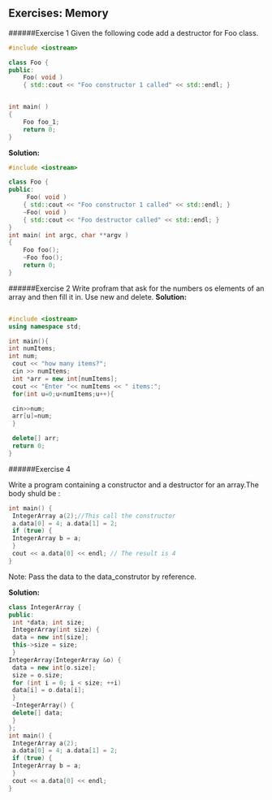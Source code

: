 ## Exercises: Memory

######Exercise 1
Given the following code add a destructor for Foo class.
```cpp
#include <iostream>

class Foo {
public:
    Foo( void )
    { std::cout << "Foo constructor 1 called" << std::endl; }


int main( )
{
    Foo foo_1;
    return 0;
}
```

**Solution:**
```cpp
#include <iostream>

class Foo {
public:
     Foo( void )
    { std::cout << "Foo constructor 1 called" << std::endl; }
    ~Foo( void )
    { std::cout << "Foo destructor called" << std::endl; }
}
int main( int argc, char **argv )
{
    Foo foo();
    ~Foo foo();
    return 0;
}
```
######Exercise 2
Write  profram that ask for the numbers os elements of an array and then fill it in. Use new and delete.
**Solution:**
```cpp

#include <iostream>
using namespace std;

int main(){
int numItems;
int num;
 cout << "how many items?";
 cin >> numItems;
 int *arr = new int[numItems];
 cout << "Enter "<< numItems << " items:";
 for(int u=0;u<numItems;u++){

 cin>>num;
 arr[u]=num;
 }

 delete[] arr;
 return 0;
}
```
######Exercise 4

Write a program containing a constructor and a destructor for an array.The body shuld be :
```cpp
int main() {
 IntegerArray a(2);//This call the constructor
 a.data[0] = 4; a.data[1] = 2;
 if (true) {
 IntegerArray b = a;
 }
 cout << a.data[0] << endl; // The result is 4
}
```
Note: Pass the data to the data_construtor by reference.

**Solution:**

```cpp
class IntegerArray {
public:
 int *data; int size;
 IntegerArray(int size) {
 data = new int[size];
 this->size = size;
 }
IntegerArray(IntegerArray &o) {
 data = new int[o.size];
 size = o.size;
 for (int i = 0; i < size; ++i)
 data[i] = o.data[i];
 }
 ~IntegerArray() {
 delete[] data;
 }
};
int main() {
 IntegerArray a(2);
 a.data[0] = 4; a.data[1] = 2;
 if (true) {
 IntegerArray b = a;
 }
 cout << a.data[0] << endl;
}
```
